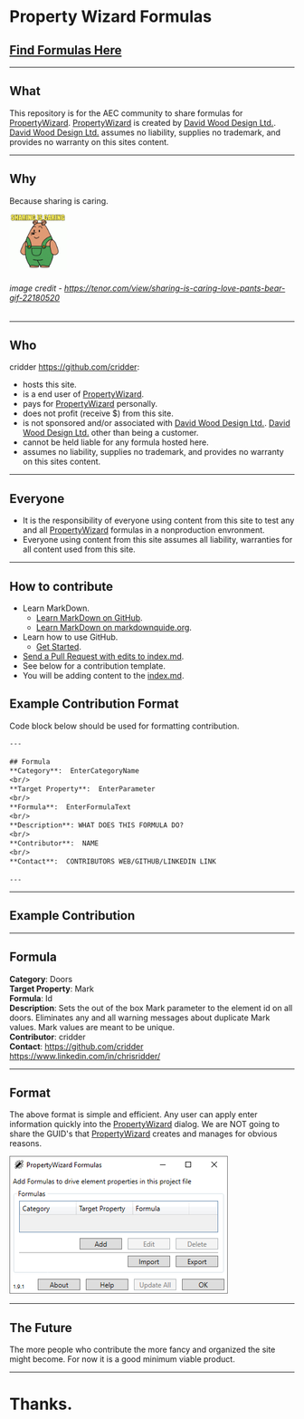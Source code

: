 # Property Wizard Formulas

## [Find Formulas Here](https://cridder.github.io/property-wizard-formulas/)

---

## What
This repository is for the AEC community to share formulas for [PropertyWizard](https://apps.autodesk.com/en/Publisher/PublisherHomepage?ID=K3XURSQAXDBW).  [PropertyWizard](https://apps.autodesk.com/en/Publisher/PublisherHomepage?ID=K3XURSQAXDBW) is created by [David Wood Design Ltd.](https://davidwooddesign.com/).  [David Wood Design Ltd.](https://davidwooddesign.com/) assumes no liability, supplies no trademark, and provides no warranty on this sites content.

---

## Why
Because sharing is caring.

<img src="./docs/images/sharing-is-caring-love.gif" width="20%" height="20%"/>

###### image credit - https://tenor.com/view/sharing-is-caring-love-pants-bear-gif-22180520 

---

## Who
cridder https://github.com/cridder:
- hosts this site.
- is a end user of [PropertyWizard](https://apps.autodesk.com/en/Publisher/PublisherHomepage?ID=K3XURSQAXDBW).
- pays for [PropertyWizard](https://apps.autodesk.com/en/Publisher/PublisherHomepage?ID=K3XURSQAXDBW) personally.
- does not profit (receive $) from this site.
- is not sponsored and/or associated with [David Wood Design Ltd.](https://davidwooddesign.com/).  [David Wood Design Ltd.](https://davidwooddesign.com/) other than being a customer.
- cannot be held liable for any formula hosted here.
- assumes no liability, supplies no trademark, and provides no warranty on this sites content.

---

## Everyone
- It is the responsibility of everyone using content from this site to test any and all [PropertyWizard](https://apps.autodesk.com/en/Publisher/PublisherHomepage?ID=K3XURSQAXDBW) formulas in a nonproduction envronment.
- Everyone using content from this site assumes all liability, warranties for all content used from this site.

---

## How to contribute
- Learn MarkDown.
  - [Learn MarkDown on GitHub](https://docs.github.com/en/get-started/writing-on-github/getting-started-with-writing-and-formatting-on-github/basic-writing-and-formatting-syntax).
  - [Learn MarkDown on markdownquide.org](https://www.markdownguide.org/).
- Learn how to use GitHub.
  - [Get Started](https://docs.github.com/en/get-started).
- [Send a Pull Request with edits to index.md](https://docs.github.com/en/pull-requests/collaborating-with-pull-requests).
- See below for a contribution template.
- You will be adding content to the [index.md](https://cridder.github.io/property-wizard-formulas/).

## Example Contribution Format  
Code block below should be used for formatting contribution.

```
---

## Formula
**Category**:  EnterCategoryName
<br/>
**Target Property**:  EnterParameter
<br/>
**Formula**:  EnterFormulaText
<br/>
**Description**: WHAT DOES THIS FORMULA DO?
<br/>
**Contributor**:  NAME
<br/>
**Contact**:  CONTRIBUTORS WEB/GITHUB/LINKEDIN LINK

---
```
---

## Example Contribution

---
## Formula
**Category**:  Doors
<br/>
**Target Property**:  Mark
<br/>
**Formula**:  Id
<br/>
**Description**: Sets the out of the box Mark parameter to the element id on all doors.  Eliminates any and all warning messages about duplicate Mark values.  Mark values are meant to be unique.
<br/>
**Contributor**:  cridder
<br/>
**Contact**:  https://github.com/cridder https://www.linkedin.com/in/chrisridder/

---

## Format 
The above format is simple and efficient.  Any user can apply enter information quickly into the [PropertyWizard](https://apps.autodesk.com/en/Publisher/PublisherHomepage?ID=K3XURSQAXDBW) dialog.  We are NOT going to share the GUID's that [PropertyWizard](https://apps.autodesk.com/en/Publisher/PublisherHomepage?ID=K3XURSQAXDBW) creates and manages for obvious reasons.

![PropertyWizard dialog](./docs/images/2022-11-21_18-03-00.png)

---

## The Future
The more people who contribute the more fancy and organized the site might become.  For now it is a good minimum viable product.

---

# **Thanks**.
  